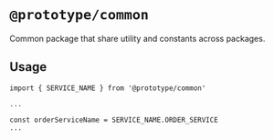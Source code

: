# `@prototype/common`

Common package that share utility and constants across packages.

## Usage

```
import { SERVICE_NAME } from '@prototype/common'

...

const orderServiceName = SERVICE_NAME.ORDER_SERVICE
...
```
